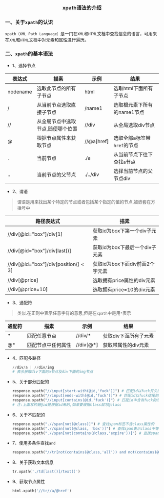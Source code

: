 ### <center>xpath语法的介绍</center>

### 一、关于`xpath`的认识

`xpath（XML Path Language）`是一门在`XML`和`HTML`文档中查找信息的语言，可用来在`XML`和`HTML`文档中对元素和属性进行遍历。

### 二、`xpath`的基本语法

* 1、选择节点

|表达式|描素|示例|结果|
|---|---|---|---|
|nodename|选取此节点的所有子节点|html|选取html下面所有子节点|
|/|从当前节点选取直接子节点|/name1|选取根元素下所有的name1节点|
|//|从全局节点中选取节点,随便哪个位置|//div|从全局选取div节点|
|@|根据节点属性来获取节点|//@a[href]|选取全部a标签带`href`的节点|
|.|当前节点|./a|从当前节点下往下查找`a`节点|
|..|当前节点的父节点|./../div|选择当前节点的父节点div|

* 2、谓语

> 谓语是用来找出某个特定的节点或者包括某个指定的值的节点,被嵌套在方括号中

|路径表达式|描素|
|---|---|
|//div[@id="box"]/div[1]|获取id为box下第一个div子元素|
|//div[@id="box"]/div[last()]|获取id为box下最后一个div子元素|
|//div[@id="box"]/div[position() < 3]|获取id为box下面div前面2个字元素|
|//div[@price]|选取拥有price属性的div元素|
|//div[@price=10]|选取拥有price=10的div元素|

* 3、通配符

> 类似.在正则中表示任意字符的意思,但是在`xpath`中是用`*`表示

|通配符|描素|示例|结果|
|----|---|---|---|
|*|匹配任意节点|//div/*|获取div下面所有子元素|
|@*|匹配节点中任何属性|//div[@*]|获取带属性的div元素|

* 4、匹配多路径

  ```py
  //div/a | //div/img
  # 表示获取div下面的a节点及div下面的img节点
  ```

* 5、关于部分匹配的

  ```py
  response.xpath("//input[start-with(@id,'fuck')]") # 匹配id以fuck开头的元素，id='fuckyou'
  response.xpath("//input[ends-with(@id,'fuck')]") # 匹配id以fuck结尾的元素，id='youfuck'
  response.xpath("//input[contains(@id,'fuck')]") # 匹配id中含有fuck的元素，id='youfuckyou'
  # 注:上面写的是@id是根据id来的,如果要根据class就写@class
  ```
* 6、关于不匹配的

  ```py
  response.xpath(".//span[not(@class)]") # 查找span标签不含class属性的
  response.xpath(".//span[not(@class, 'box')]") # 查找span表示class不等于box的
  response.xpath(".//span[not(contains(@class,'expire'))]") # 查找span标签中class中不包含expire的
  ```
* 7、使用多条件查找`and`

  ```py
  response.xpath("//tr[not(contains(@class,'all')) and not(contains(@class,'tableRule'))]")
  ```
* 8、关于获取文本信息

  ```py
  tr.xpath('./td[last()]/text()')
  ```

* 9、获取节点属性

  ```py
  html.xpath('//tr//a/@href')
  ```
